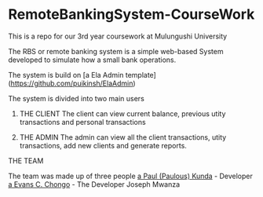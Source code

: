 # RemoteBankingSystem-CourseWork
This is a repo for our 3rd year coursework at Mulungushi University

The RBS or remote banking system is a simple web-based System developed to simulate how a small bank operations.

The system is build on [a Ela Admin template] (https://github.com/puikinsh/ElaAdmin)

The system is divided into two main users

1. THE CLIENT
The client can view current balance, previous utity transactions and personal transactions

2. THE ADMIN
The admin can view all the client transactions, utity transactions, add new clients and generate reports.

THE TEAM

The team was made up of three people
[a Paul (Paulous) Kunda](https://github.com/paulouskunda) - Developer
[a Evans C. Chongo](https://github.com/EvansChomba) - The Developer
Joseph Mwanza

